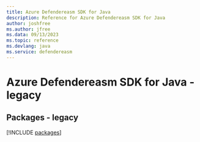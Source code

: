 ```yaml
---
title: Azure Defendereasm SDK for Java
description: Reference for Azure Defendereasm SDK for Java
author: joshfree
ms.author: jfree
ms.data: 09/13/2023
ms.topic: reference
ms.devlang: java
ms.service: defendereasm
---
```

# Azure Defendereasm SDK for Java - legacy
## Packages - legacy
[!INCLUDE [packages](defendereasm-index.md)]